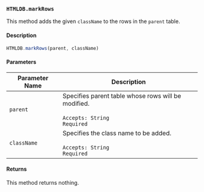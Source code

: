 ### `HTMLDB.markRows`

This method adds the given `className` to the rows in the `parent` table.

#### Description

```javascript
HTMLDB.markRows(parent, className)
```

#### Parameters

| Parameter Name             | Description                               |
| -------------------------- | ----------------------------------------- |
| `parent` | Specifies parent table whose rows will be modified.<br><br>`Accepts: String`<br>`Required` |
| `className` | Specifies the class name to be added.<br><br>`Accepts: String`<br>`Required` |

#### Returns

This method returns nothing.